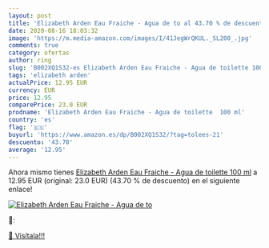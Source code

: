 ```yaml
---
layout: post
title: 'Elizabeth Arden Eau Fraiche - Agua de to al 43.70 % de descuento'
date: 2020-08-16 18:03:32
image: 'https://m.media-amazon.com/images/I/41JegWrQKUL._SL200_.jpg'
comments: true
category: ofertas
author: ring
slug: 'B002XQ1S32-es Elizabeth Arden Eau Fraiche - Agua de toilette 100 ml'
tags: 'elizabeth arden'
actualPrice: 12.95 EUR
currency: EUR
price: 12.95
comparePrice: 23.0 EUR
prodname: 'Elizabeth Arden Eau Fraiche - Agua de toilette  100 ml'
country: 'es'
flag: '🇪🇸'
buyurl: 'https://www.amazon.es/dp/B002XQ1S32/?tag=tolees-21'
descuento: '43.70'
average: '12.95'
---
```


Ahora mismo tienes [Elizabeth Arden Eau Fraiche - Agua de toilette  100 ml](https://www.amazon.es/dp/B002XQ1S32/?tag=tolees-21) a 12.95 EUR (original: 23.0 EUR) (43.70 %  de descuento) en el siguiente enlace!

[![Elizabeth Arden Eau Fraiche - Agua de to](https://m.media-amazon.com/images/I/41JegWrQKUL._SL200_.jpg)](https://www.amazon.es/dp/B002XQ1S32/?tag=tolees-21)

🔎:


[🛒 Visítala!!!](https://www.amazon.es/dp/B002XQ1S32/?tag=tolees-21)

